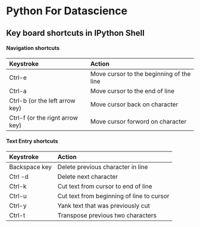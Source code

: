 # Python For Datascience

## Key board shortcuts in IPython Shell
#### Navigation shortcuts
| Keystroke 									 	| Action 		    													|
| :---------------------------- | :-----------------------------------  |
|Ctrl-e 	 	| Move cursor to the beginning of the line|
|Ctrl-a 											 	| Move cursor to the end of line          |
|Ctrl-b (or the left arrow key)	| Move cursor back on character						|
|Ctrl-f (or the rignt arrow key)| Move cursor forword on character				|

#### Text Entry  shortcuts 
| Keystroke 									 	| Action 		    													|
| :---------------------------- | :-----------------------------------  |
|Backspace key	 	| Delete previous character in line|
|Ctrl -d | Delete next character|
|Ctrl-k |Cut text from cursor to end of line |
|Ctrl-u | Cut text from beginning of line to cursor|
|Ctrl-y | Yank text that was previously cut |
|Ctrl-t | Transpose previous two characters|

